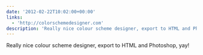 ```yaml
---
date: '2012-02-22T10:02:00+00:00'
links:
  - 'http://colorschemedesigner.com'
description: 'Really nice colour scheme designer, export to HTML and Photoshop, yay! '
---
```

Really nice colour scheme designer, export to HTML and Photoshop, yay! 

